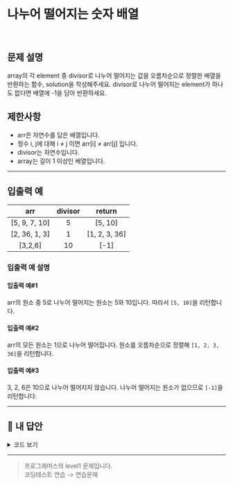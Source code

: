 # 나누어 떨어지는 숫자 배열

<br/>

## 문제 설명

array의 각 element 중 divisor로 나누어 떨어지는 값을 오름차순으로 정렬한 배열을 반환하는 함수, solution을 작성해주세요.
divisor로 나누어 떨어지는 element가 하나도 없다면 배열에 -1을 담아 반환하세요.

## 제한사항

- arr은 자연수를 담은 배열입니다.
- 정수 i, j에 대해 i ≠ j 이면 arr[i] ≠ arr[j] 입니다.
- divisor는 자연수입니다.
- array는 길이 1 이상인 배열입니다.

---

## 입출력 예

|      arr      | divisor |    return     |
| :-----------: | :-----: | :-----------: |
| [5, 9, 7, 10] |    5    |    [5, 10]    |
| [2, 36, 1, 3] |    1    | [1, 2, 3, 36] |
|    [3,2,6]    |   10    |     [-1]      |

### 입출력 예 설명

#### 입출력 예#1

arr의 원소 중 5로 나누어 떨어지는 원소는 5와 10입니다. 따라서 `[5, 10]`을 리턴합니다.

#### 입출력 예#2

arr의 모든 원소는 1으로 나누어 떨어집니다. 원소를 오름차순으로 정렬해 `[1, 2, 3, 36]`을 리턴합니다.

#### 입출력 예#3

3, 2, 6은 10으로 나누어 떨어지지 않습니다. 나누어 떨어지는 원소가 없으므로 `[-1]`을 리턴합니다.

---

## 🐤 내 답안

<details>
<summary>코드 보기</summary>
<div markdown="1">

```js
function solution(arr, divisor) {
  const answer = [];
  for (let i = 0; i < arr.length; i++) {
    if (arr[i] % divisor === 0) {
      answer.push(arr[i]);
    }
  }
  return answer.length === 0 ? [-1] : answer.sort((a, b) => a - b);
}
```

</div>
</details>

---

> 프로그래머스의 level1 문제입니다.<br />
> 코딩테스트 연습 -> 연습문제
